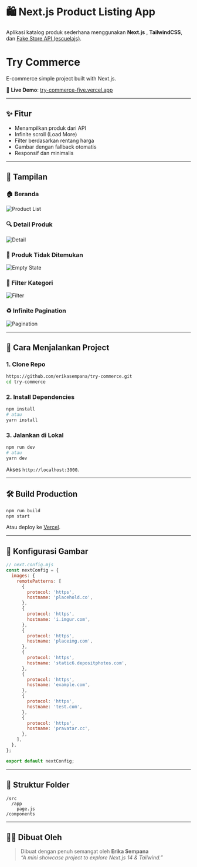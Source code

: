 # 🛍️ Next.js Product Listing App

Aplikasi katalog produk sederhana menggunakan **Next.js** , **TailwindCSS**, dan [Fake Store API (escuelajs)](https://api.escuelajs.co/).

# Try Commerce

E-commerce simple project built with Next.js.

🔗 **Live Demo**: [try-commerce-five.vercel.app](https://try-commerce-five.vercel.app)

---

## ✨ Fitur

- Menampilkan produk dari API
- Infinite scroll (Load More)
- Filter berdasarkan rentang harga
- Gambar dengan fallback otomatis
- Responsif dan minimalis

---

## 📸 Tampilan

### 🏠 Beranda
![Product List](./public/product-list)

### 🔍 Detail Produk
![Detail](./public/detail-product)

### 🧹 Produk Tidak Ditemukan
![Empty State](./public/empty-product)

### 🧭 Filter Kategori
![Filter](./public/filter-category)

### ♻️ Infinite Pagination
![Pagination](./public/handle-inifity-pagination)

---

## 🚀 Cara Menjalankan Project

### 1. Clone Repo

```bash
https://github.com/erikasempana/try-commerce.git
cd try-commerce
```

### 2. Install Dependencies

```bash
npm install
# atau
yarn install
```

### 3. Jalankan di Lokal

```bash
npm run dev
# atau
yarn dev
```

Akses `http://localhost:3000`.

---

## 🛠️ Build Production

```bash
npm run build
npm start
```

Atau deploy ke [Vercel](https://vercel.com).

---

## 🔧 Konfigurasi Gambar

```js
// next.config.mjs
const nextConfig = {
  images: {
    remotePatterns: [
      {
        protocol: 'https',
        hostname: 'placehold.co',
      },
      {
        protocol: 'https',
        hostname: 'i.imgur.com',
      },
      {
        protocol: 'https',
        hostname: 'placeimg.com',
      },
      {
        protocol: 'https',
        hostname: 'static6.depositphotos.com',
      },
      {
        protocol: 'https',
        hostname: 'example.com',
      },
      {
        protocol: 'https',
        hostname: 'test.com',
      },
      {
        protocol: 'https',
        hostname: 'pravatar.cc',
      },
    ],
  },
};

export default nextConfig;
```

---

## 📁 Struktur Folder

```
/src
  /app
    page.js
/components
```

---

## 🙋‍♀️ Dibuat Oleh

> Dibuat dengan penuh semangat oleh **Erika Sempana**  
> _“A mini showcase project to explore Next.js 14 & Tailwind.”_
